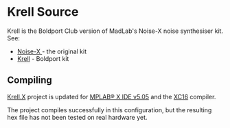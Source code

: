 # Krell Source

Krell is the Boldport Club version of MadLab's Noise-X noise synthesiser kit. See:

* [Noise-X ](http://www.madlab.org/kits/noise-x.html) - the original kit
* [Krell](https://www.boldport.com/products/krell/) - Boldport kit


## Compiling

[Krell.X](./Krell.X) project is updated for
[MPLAB® X IDE v5.05](https://www.microchip.com/mplab/mplab-x-ide)
and the [XC16](https://www.microchip.com/mplab/compilers) compiler.

The project compiles successfully in this configuration, but the resulting hex file has not been tested on real hardware yet.
